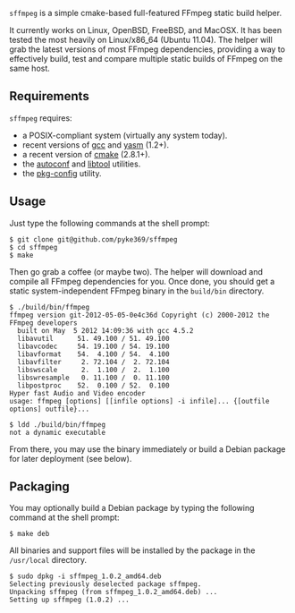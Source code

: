 `sffmpeg` is a simple cmake-based full-featured FFmpeg static build helper.

It currently works on Linux, OpenBSD, FreeBSD, and MacOSX. It has been tested the most heavily on Linux/x86_64 (Ubuntu 11.04).
The helper will grab the latest versions of most FFmpeg dependencies, providing a way to effectively build, test and compare
multiple static builds of FFmpeg on the same host.

Requirements
------------

`sffmpeg` requires:

- a POSIX-compliant system (virtually any system today).
- recent versions of [gcc](http://gcc.gnu.org/) and [yasm](http://yasm.tortall.net/) (1.2+).
- a recent version of [cmake](http://www.cmake.org/) (2.8.1+).
- the [autoconf](http://www.gnu.org/software/autoconf/) and [libtool](http://www.gnu.org/software/libtool/) utilities.
- the [pkg-config](http://www.freedesktop.org/wiki/Software/pkg-config) utility.

Usage
-----

Just type the following commands at the shell prompt:

    $ git clone git@github.com/pyke369/sffmpeg
    $ cd sffmpeg
    $ make

Then go grab a coffee (or maybe two). The helper will download and compile all FFmpeg dependencies for you.
Once done, you should get a static system-independent FFmpeg binary in the `build/bin` directory.

    $ ./build/bin/ffmpeg
    ffmpeg version git-2012-05-05-0e4c36d Copyright (c) 2000-2012 the FFmpeg developers
      built on May  5 2012 14:09:36 with gcc 4.5.2
      libavutil      51. 49.100 / 51. 49.100
      libavcodec     54. 19.100 / 54. 19.100
      libavformat    54.  4.100 / 54.  4.100
      libavfilter     2. 72.104 /  2. 72.104
      libswscale      2.  1.100 /  2.  1.100
      libswresample   0. 11.100 /  0. 11.100
      libpostproc    52.  0.100 / 52.  0.100
    Hyper fast Audio and Video encoder
    usage: ffmpeg [options] [[infile options] -i infile]... {[outfile options] outfile}...

    $ ldd ./build/bin/ffmpeg
    not a dynamic executable

From there, you may use the binary immediately or build a Debian package for later deployment (see below).

Packaging
---------

You may optionally build a Debian package by typing the following command at the shell prompt:

    $ make deb

All binaries and support files will be installed by the package in the `/usr/local` directory.

    $ sudo dpkg -i sffmpeg_1.0.2_amd64.deb
    Selecting previously deselected package sffmpeg.
    Unpacking sffmpeg (from sffmpeg_1.0.2_amd64.deb) ...
    Setting up sffmpeg (1.0.2) ...
